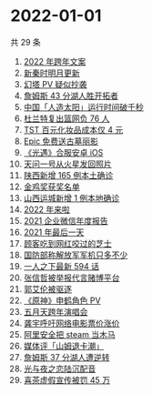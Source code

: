 # 2022-01-01

共 29 条

<!-- BEGIN -->
<!-- 最后更新时间 Sat Jan 01 2022 19:11:31 GMT+0800 (China Standard Time) -->

1. [2022 年跨年文案](https://www.zhihu.com/search?q=跨年文案)
1. [新秦时明月更新](https://www.zhihu.com/search?q=新秦时明月)
1. [幻塔 PV 疑似抄袭](https://www.zhihu.com/search?q=幻塔)
1. [詹姆斯 43 分湖人胜开拓者](https://www.zhihu.com/search?q=湖人)
1. [中国「人造太阳」运行时间破千秒](https://www.zhihu.com/search?q=中国人造太阳)
1. [杜兰特复出篮网负 76 人](https://www.zhihu.com/search?q=篮网)
1. [TST 百元化妆品成本仅 4 元](https://www.zhihu.com/search?q=TST成本)
1. [Epic 免费送古墓丽影](https://www.zhihu.com/search?q=epic)
1. [《光遇》合服安卓 iOS](https://www.zhihu.com/search?q=光遇)
1. [天问一号从火星发回照片](https://www.zhihu.com/search?q=天问一号)
1. [陕西新增 165 例本土确诊](https://www.zhihu.com/search?q=陕西疫情)
1. [金鸡奖获奖名单](https://www.zhihu.com/search?q=金鸡奖)
1. [山西运城新增 1 例本地确诊](https://www.zhihu.com/search?q=山西疫情)
1. [2022 年来啦](https://www.zhihu.com/search?q=2022)
1. [2021 企业微信年度报告](https://www.zhihu.com/search?q=企业微信年度报告)
1. [2021 年最后一天](https://www.zhihu.com/search?q=2021最后一天)
1. [顾客吃到网红咬过的芝士](https://www.zhihu.com/search?q=网红咬过的芝士)
1. [国防部称解放军军机只多不少](https://www.zhihu.com/search?q=解放军军机)
1. [一人之下最新 594 话](https://www.zhihu.com/search?q=一人之下)
1. [张信哲被举报代言赌博平台](https://www.zhihu.com/search?q=张信哲被举报)
1. [郭艾伦被驱逐](https://www.zhihu.com/search?q=郭艾伦被驱逐)
1. [《原神》申鹤角色 PV](https://www.zhihu.com/search?q=原神)
1. [五月天跨年演唱会](https://www.zhihu.com/search?q=五月天)
1. [龚宇呼吁网络电影票价涨价](https://www.zhihu.com/search?q=网络电影票价涨价)
1. [阿里安全把 steam 当木马](https://www.zhihu.com/search?q=steam)
1. [媒体评「山姆退卡潮」](https://www.zhihu.com/search?q=山姆退卡潮)
1. [詹姆斯 37 分湖人遭逆转](https://www.zhihu.com/search?q=詹姆斯)
1. [光与夜之恋陆沉配音](https://www.zhihu.com/search?q=光与夜之恋)
1. [喜茶虚假宣传被罚 45 万](https://www.zhihu.com/search?q=喜茶虚假宣传)

<!-- END -->
